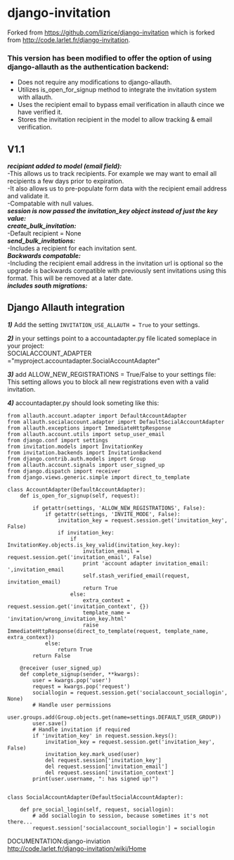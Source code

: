 django-invitation
=================
Forked from https://github.com/lizrice/django-invitation which is forked from http://code.larlet.fr/django-invitation.

### This version has been modified to offer the option of using django-allauth as the authentication backend:
- Does not require any modifications to django-allauth. 
- Utilizes is_open_for_signup method to integrate the invitation system with allauth. 
- Uses the recipient email to bypass email verification in allauth cince we have verified it.
- Stores the invitation recipient in the model to allow tracking & email verification.

V1.1
----
***recipiant added to model (email field):***  
-This allows us to track recipients. For example we may want to email all recipients a few days prior to expiration.  
-It also allows us to pre-populate form data with the recipient email address and validate it.  
-Compatable with null values.  
***session is now passed the invitation_key object instead of just the key value:***  
***create_bulk_invitation:***  
-Default recipient = None  
***send_bulk_invitations:***  
-Includes a recipient for each invitation sent.  
***Backwards compatable:***  
-Including the recipient email address in the invitation url is optional so the upgrade is backwards compatible with 
previously sent invitations using this format.  This will be removed at a later date.  
***includes south migrations:***  

Django Allauth integration
--------------------------

***1)*** Add the setting `INVITATION_USE_ALLAUTH = True` to your settings.

***2)*** in your settings point to a accountadapter.py file licated someplace in your project:  
SOCIALACCOUNT_ADAPTER ="myproject.accountadapter.SocialAccountAdapter"

***3)*** add ALLOW_NEW_REGISTRATIONS = True/False to your settings file:
This setting allows you to block all new registrations even with a valid invitation.

***4)*** accountadapter.py should look someting like this:  

    from allauth.account.adapter import DefaultAccountAdapter
    from allauth.socialaccount.adapter import DefaultSocialAccountAdapter
    from allauth.exceptions import ImmediateHttpResponse
    from allauth.account.utils import setup_user_email
    from django.conf import settings
    from invitation.models import InvitationKey
    from invitation.backends import InvitationBackend
    from django.contrib.auth.models import Group 
    from allauth.account.signals import user_signed_up
    from django.dispatch import receiver 
    from django.views.generic.simple import direct_to_template
    
    class AccountAdapter(DefaultAccountAdapter):
        def is_open_for_signup(self, request):
            
            if getattr(settings, 'ALLOW_NEW_REGISTRATIONS', False):
                if getattr(settings, 'INVITE_MODE', False):
                    invitation_key = request.session.get('invitation_key', False)
                    if invitation_key:
                        if InvitationKey.objects.is_key_valid(invitation_key.key):
                            invitation_email = request.session.get('invitation_email', False)
                            print 'account adapter invitation_email: ',invitation_email
                            self.stash_verified_email(request, invitation_email)
                            return True
                        else:
                            extra_context = request.session.get('invitation_context', {})
                            template_name = 'invitation/wrong_invitation_key.html'
                            raise ImmediateHttpResponse(direct_to_template(request, template_name, extra_context))
                else:
                    return True
            return False
    
        @receiver (user_signed_up)
        def complete_signup(sender, **kwargs):
            user = kwargs.pop('user')
            request = kwargs.pop('request')
            sociallogin = request.session.get('socialaccount_sociallogin', None)
            # Handle user permissions
            user.groups.add(Group.objects.get(name=settings.DEFAULT_USER_GROUP))
            user.save()
            # Handle invitation if required
            if 'invitation_key' in request.session.keys():
                invitation_key = request.session.get('invitation_key', False)
                invitation_key.mark_used(user)
                del request.session['invitation_key']
                del request.session['invitation_email']
                del request.session['invitation_context']
            print(user.username, ": has signed up!")
            
    
    class SocialAccountAdapter(DefaultSocialAccountAdapter):
    
        def pre_social_login(self, request, sociallogin):
            # add sociallogin to session, because sometimes it's not there...
            request.session['socialaccount_sociallogin'] = sociallogin

DOCUMENTATION:django-inviation  
http://code.larlet.fr/django-invitation/wiki/Home
